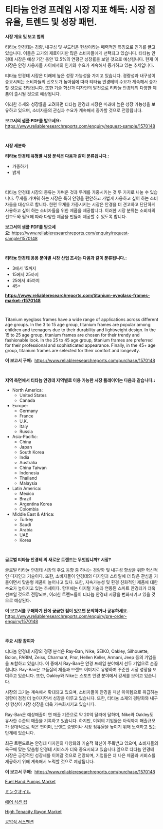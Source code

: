 <p><h1>티타늄 안경 프레임 시장 지표 해독: 시장 점유율, 트렌드 및 성장 패턴.</h1></p><p><strong>시장 개요 및 보고 범위</strong></p>
<p><p>티타늄 안경테는 경량, 내구성 및 부드러운 현상이라는 매력적인 특징으로 인기를 끌고 있습니다. 이들은 고가의 재료이지만 많은 소비자들에게 선택되고 있습니다. 티타늄 안경테 시장은 예상 기간 동안 12.5%의 연평균 성장률을 보일 것으로 예상됩니다. 현재 이 시장은 안경 사용자들 사이에서의 인기와 수요가 계속해서 증가하고 있는 추세입니다.</p><p>티타늄 안경테 시장은 미래에 높은 성장 가능성을 가지고 있습니다. 경량성과 내구성이 중요시되는 소비자들의 선호도가 높아짐에 따라 티타늄 안경테의 수요가 계속해서 증가할 것으로 전망됩니다. 또한 기술 혁신과 디자인의 발전으로 티타늄 안경테의 다양한 제품이 출시될 것으로 예상됩니다.</p><p>이러한 추세와 성장률을 고려하면 티타늄 안경테 시장은 미래에 높은 성장 가능성을 보유하고 있으며, 소비자들의 관심과 수요가 계속해서 증가할 것으로 전망됩니다.</p></p>
<p><strong>보고서의 샘플 PDF를 받으세요:</strong> <a href="https://www.reliableresearchreports.com/enquiry/request-sample/1570148">https://www.reliableresearchreports.com/enquiry/request-sample/1570148</a></p>
<p>&nbsp;</p>
<p><strong>시장 세분화</strong></p>
<p><strong>티타늄 안경테 유형별 시장 분석은 다음과 같이 분류됩니다.:</strong></p>
<p><ul><li>가중하기</li><li>밝게</li></ul></p>
<p>&nbsp;</p>
<p><p>티타늄 안경테 시장의 종류는 가벼운 것과 무게를 가중시키는 것 두 가지로 나눌 수 있습니다. 무게를 가벼워 하는 시장은 특히 안경을 편안하고 가볍게 사용하고 싶어 하는 소비자들을 대상으로 합니다. 한편 무게를 가중시키는 시장은 안경을 더 견고하고 단단하게 사용하고 싶어 하는 소비자들을 위한 제품을 제공합니다. 이러한 시장 분류는 소비자의 선호도와 필요에 따라 다양한 제품을 만들어 제공할 수 있도록 합니다.</p></p>
<p><strong>보고서의 샘플 PDF를 받으세요:</strong>&nbsp;<a href="https://www.reliableresearchreports.com/enquiry/request-sample/1570148">https://www.reliableresearchreports.com/enquiry/request-sample/1570148</a></p>
<p>&nbsp;</p>
<p><strong> 티타늄 안경테 응용 분야별 시장 산업 조사는 다음과 같이 분류됩니다.:</strong></p>
<p><ul><li>3에서 15까지</li><li>15에서 25까지</li><li>25에서 45까지</li><li>45+</li></ul></p>
<p><strong><a href="https://www.reliableresearchreports.com/titanium-eyeglass-frames-market-r1570148">https://www.reliableresearchreports.com/titanium-eyeglass-frames-market-r1570148</a></strong></p>
<p>&nbsp;</p>
<p><p>Titanium eyeglass frames have a wide range of applications across different age groups. In the 3 to 15 age group, titanium frames are popular among children and teenagers due to their durability and lightweight design. In the 15 to 25 age group, titanium frames are chosen for their trendy and fashionable look. In the 25 to 45 age group, titanium frames are preferred for their professional and sophisticated appearance. Finally, in the 45+ age group, titanium frames are selected for their comfort and longevity.</p></p>
<p><strong>이 보고서 구매:</strong>&nbsp; <a href="https://www.reliableresearchreports.com/purchase/1570148">https://www.reliableresearchreports.com/purchase/1570148</a></p>
<p>&nbsp;</p>
<p><strong>지역 측면에서 티타늄 안경테 지역별로 이용 가능한 시장 플레이어는 다음과 같습니다.:</strong></p>
<p><ul>
    <li>
        North America:
        <ul>
            <li>United States</li>
            <li>Canada</li>
        </ul>
    </li>
    <li>
        Europe:
        <ul>
            <li>Germany</li>
            <li>France</li>
            <li>U.K.</li>
            <li>Italy</li>
            <li>Russia</li>
        </ul>
    </li>
    <li>
        Asia-Pacific:
        <ul>
            <li>China</li>
            <li>Japan</li>
            <li>South Korea</li>
            <li>India</li>
            <li>Australia</li>
            <li>China Taiwan</li>
            <li>Indonesia</li>
            <li>Thailand</li>
            <li>Malaysia</li>
        </ul>
    </li>
    <li>
        Latin America:
        <ul>
            <li>Mexico</li>
            <li>Brazil</li>
            <li>Argentina Korea</li>
            <li>Colombia</li>
        </ul>
    </li>
    <li>
        Middle East & Africa:
        <ul>
            <li>Turkey</li>
            <li>Saudi</li>
            <li>Arabia</li>
            <li>UAE</li>
            <li>Korea</li>
        </ul>
    </li>
    </ul></p>
<p>&nbsp;</p>
<p><strong>글로벌 티타늄 안경테 의 새로운 트렌드는 무엇입니까? 시장?</strong></p>
<p><p>글로벌 티타늄 안경테 시장의 주요 동향 중 하나는 경량화 및 내구성 향상을 위한 혁신적인 디자인과 기술이다. 또한, 소비자들이 안경테의 디자인과 스타일에 더 많은 관심을 기울이면서 맞춤형 제품이 늘어나고 있다. 또한, 지속가능성 및 환경 친화적인 제품에 대한 수요가 높아지고 있는 추세이다. 향후에는 디지털 기술과 연동된 스마트 안경테가 더욱 선보일 것으로 전망되며, 이러한 트렌드들이 티타늄 안경테 시장을 변화시키고 있을 것으로 예상된다.</p></p>
<p><strong>이 보고서를 구매하기 전에 궁금한 점이 있으면 문의하거나 공유하세요.</strong>- <a href="https://www.reliableresearchreports.com/enquiry/pre-order-enquiry/1570148">https://www.reliableresearchreports.com/enquiry/pre-order-enquiry/1570148</a></p>
<p>&nbsp;</p>
<p><strong>주요 시장 참여자</strong></p>
<p><p>티타늄 안경테 시장의 경쟁 분석은 Ray-Ban, Nike, SEIKO, Oakley, Silhouette, Bolon, PARIM, Zeiss, Charmant, Prsr, Hellen Keller, Armani, Jeep 등의 기업들을 포함하고 있습니다. 이 중에서 Ray-Ban은 안경 프레임 분야에서 선두 기업으로 손꼽힙니다. Ray-Ban은 고품질의 제품과 브랜드 이미지로 유명하며 꾸준한 시장 성장을 보여주고 있습니다. 또한, Oakley와 Nike는 스포츠 안경 분야에서 강세를 보이고 있습니다.</p><p>시장의 크기는 계속해서 확대되고 있으며, 소비자들이 안경을 패션 아이템으로 취급하는 경향이 점점 더 높아지면서 성장을 이루고 있습니다. 또한, 티타늄 소재의 경량화와 내구성 향상이 시장 성장을 더욱 가속화시키고 있습니다.</p><p>Ray-Ban은 예상매출이 연 매출 기준으로 약 20억 달러에 달하며, Nike와 Oakley도 유사한 수준의 매출을 기록하고 있습니다. 하지만, 이외의 기업들은 아직까지 매출규모가 상대적으로 작은 편이며, 브랜드 증명이나 시장 점유율을 높이기 위해 노력하고 있는 단계에 있습니다.</p><p>최근 트렌드로는 안경테 디자인의 다양화와 기술적 혁신이 주목받고 있으며, 소비자들의 욕구에 맞는 맞춤형 안경테 서비스가 더욱 중요시되고 있습니다.앞으로 티타늄 안경테 시장은 긍정적인 성장세를 이어갈 것으로 전망되며, 기업들은 더 나은 제품과 서비스를 제공하기 위해 계속해서 노력할 것으로 예상됩니다.</p></p>
<p><strong>이 보고서 구매:</strong>&nbsp;&nbsp;<a href="https://www.reliableresearchreports.com/purchase/1570148">https://www.reliableresearchreports.com/purchase/1570148</a></p>
<p><p><a href="https://github.com/johnbach50/Market-Research-Report-List-2/blob/main/fuel-hand-pumps-market.md">Fuel Hand Pumps Market</a></p><p><a href="https://github.com/bevdtkn4419963/Market-Research-Report-List-1/blob/main/330219430663.md">ミンクオイル</a></p><p><a href="https://github.com/vsap75a286l/Market-Research-Report-List-1/blob/main/702835828071.md">에어 석션 컵</a></p><p><a href="https://issuu.com/reportprime-2/docs/high-tenacity-rayon-market-size-2030.pptx">High Tenacity Rayon Market</a></p><p><a href="https://github.com/idcefvhkdut6/Market-Research-Report-List-1/blob/main/708034828070.md">공압식 서스펜션</a></p></p>